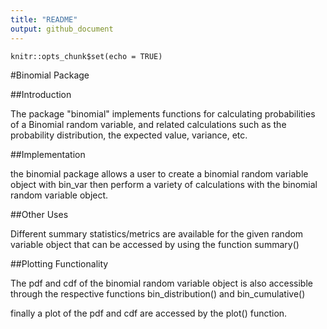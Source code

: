 ```yaml
---
title: "README"
output: github_document
---
```


```{r setup, include=FALSE}
knitr::opts_chunk$set(echo = TRUE)
```

#Binomial Package

##Introduction

The package "binomial" implements functions for calculating probabilities of a Binomial random variable, and related calculations such as the probability distribution, the expected value, variance, etc.

##Implementation

the binomial package allows a user to create a binomial random variable object with bin_var then perform a variety of calculations with the binomial random variable object.

##Other Uses

Different summary statistics/metrics are available for the given random variable object that can be accessed by using the function summary()

##Plotting Functionality

The pdf and cdf of the binomial random variable object is also accessible through the respective functions bin_distribution() and bin_cumulative()

finally a plot of the pdf and cdf are accessed by the plot() function.
